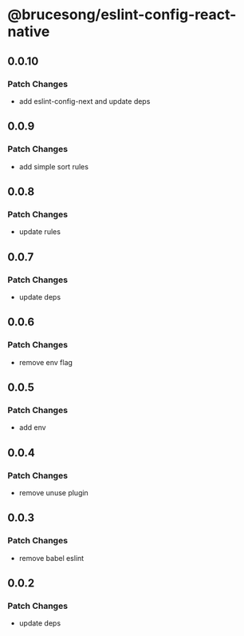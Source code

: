 # @brucesong/eslint-config-react-native

## 0.0.10

### Patch Changes

- add eslint-config-next and update deps

## 0.0.9

### Patch Changes

- add simple sort rules

## 0.0.8

### Patch Changes

- update rules

## 0.0.7

### Patch Changes

- update deps

## 0.0.6

### Patch Changes

- remove env flag

## 0.0.5

### Patch Changes

- add env

## 0.0.4

### Patch Changes

- remove unuse plugin

## 0.0.3

### Patch Changes

- remove babel eslint

## 0.0.2

### Patch Changes

- update deps
